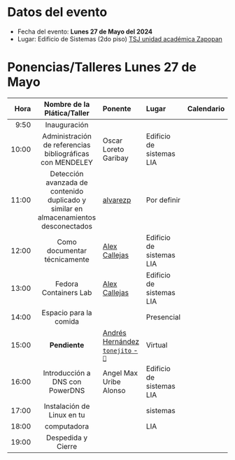 # Datos del evento

* Fecha del evento: **Lunes 27 de Mayo del 2024**
* Lugar: Edificio de Sistemas (2do piso) [TSJ unidad académica Zapopan](https://goo.gl/maps/8fyaXKKnY9jaHaXB8)

# Ponencias/Talleres Lunes 27 de Mayo

| Hora  | Nombre de la Plática/Taller | Ponente |  Lugar   | Calendario |
| ---:  |           :---:             | :---    |  :---    |    :---:   |
|  9:50 | Inauguración |         |          |            |
| 10:00 | Administración de referencias<br>bibliográficas con MENDELEY | Oscar Loreto Garibay| Edificio de<br>sistemas LIA|            |
| 11:00 |  Detección avanzada de contenido duplicado y similar en almacenamientos desconectados | [alvarezp](alvarezp.md) | Por definir |            |
| 12:00 |  Como documentar técnicamente | [Alex Callejas](alexcallejas.md) | Edificio de<br>sistemas LIA |            |
| 13:00 |  Fedora Containers Lab | [Alex Callejas](alexcallejas.md) | Edificio de<br>sistemas LIA |            |
| 14:00 |   Espacio para la comida    |         |Presencial|            |
| 15:00 | __Pendiente__ | [Andrés Hernández <br> `tonejito` - `🐰`](../FLISoL2023/tonejito.md) |Virtual|  |
| 16:00 | Introducción a DNS con PowerDNS | Angel Max<br>Uribe Alonso| Edificio de<br>sistemas LIA  |            |
| 17:00 | Instalación de<br>Linux en tu |        | sistemas |            |
| 18:00 | computadora |        | LIA |            |
| 19:00 | Despedida y Cierre |         |          |            |

<!-- modeline
 vi: ts=8 sw=4 sts=4 et spl=es spell
-->
